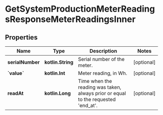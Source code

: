 
# GetSystemProductionMeterReadingsResponseMeterReadingsInner

## Properties
Name | Type | Description | Notes
------------ | ------------- | ------------- | -------------
**serialNumber** | **kotlin.String** | Serial number of the meter. |  [optional]
**&#x60;value&#x60;** | **kotlin.Int** | Meter reading, in Wh. |  [optional]
**readAt** | **kotlin.Long** | Time when the reading was taken, always prior or equal to the requested &#39;end_at&#39;. |  [optional]



